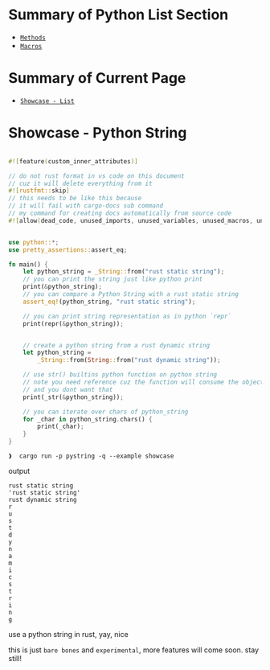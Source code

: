

# Summary of Python List Section
- [`Methods`](./methods)
- [`Macros`](./macros)

# Summary of Current Page
- [`Showcase - List`](#showcase---python-string)

# Showcase - Python String
```rust

#![feature(custom_inner_attributes)]

// do not rust format in vs code on this document
// cuz it will delete everything from it
#![rustfmt::skip]
// this needs to be like this because
// it will fail with cargo-docs sub command
// my command for creating docs automatically from source code
#![allow(dead_code, unused_imports, unused_variables, unused_macros, unused_assignments, unused_mut, non_snake_case, unused_must_use)]


use python::*;
use pretty_assertions::assert_eq;

fn main() {
    let python_string = _String::from("rust static string");
    // you can print the string just like python print
    print(&python_string);
    // you can compare a Python String with a rust static string
    assert_eq!(python_string, "rust static string");

    // you can print string representation as in python `repr`
    print(repr(&python_string));


    // create a python string from a rust dynamic string
    let python_string =
        _String::from(String::from("rust dynamic string"));

    // use str() builtins python function on python string
    // note you need reference cuz the function will consume the object
    // and you dont want that
    print(_str(&python_string));

    // you can iterate over chars of python_string
    for _char in python_string.chars() {
        print(_char);
    }
}
```

```shell
❱  cargo run -p pystring -q --example showcase
```

output
```shell
rust static string
'rust static string'
rust dynamic string
r
u
s
t
d
y
n
a
m
i
c
s
t
r
i
n
g
```

use a python string in rust, yay, nice


this is just `bare bones` and `experimental`, more features will come soon. stay still!

